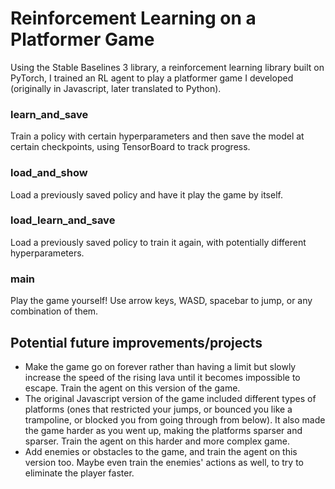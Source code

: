 # Reinforcement Learning on a Platformer Game

Using the Stable Baselines 3 library, a reinforcement learning library built on PyTorch, I trained an RL agent to play a platformer game I developed (originally in Javascript, later translated to Python).

### learn_and_save

Train a policy with certain hyperparameters and then save the model at certain checkpoints, using TensorBoard to track progress.

### load_and_show

Load a previously saved policy and have it play the game by itself. 

### load_learn_and_save

Load a previously saved policy to train it again, with potentially different hyperparameters.

### main

Play the game yourself! Use arrow keys, WASD, spacebar to jump, or any combination of them.

## Potential future improvements/projects

* Make the game go on forever rather than having a limit but slowly increase the speed of the rising lava until it becomes impossible to escape. Train the agent on this version of the game.
* The original Javascript version of the game included different types of platforms (ones that restricted your jumps, or bounced you like a trampoline, or blocked you from going through from below). It also made the game harder as you went up, making the platforms sparser and sparser. Train the agent on this harder and more complex game.
* Add enemies or obstacles to the game, and train the agent on this version too. Maybe even train the enemies' actions as well, to try to eliminate the player faster.